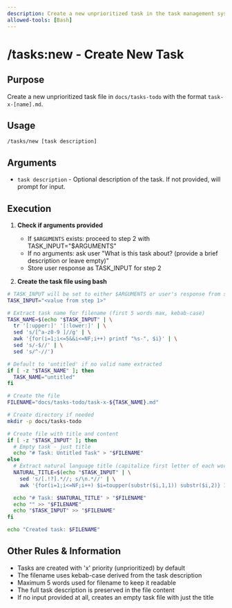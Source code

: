 ```yaml
---
description: Create a new unprioritized task in the task management system
allowed-tools: [Bash]
---
```


# /tasks:new - Create New Task

## Purpose

Create a new unprioritized task file in `docs/tasks-todo` with the format `task-x-[name].md`.

## Usage

```
/tasks/new [task description]
```

## Arguments

- `task description` - Optional description of the task. If not provided, will prompt for input.

## Execution

1. **Check if arguments provided**

   - If `$ARGUMENTS` exists: proceed to step 2 with TASK_INPUT="$ARGUMENTS"
   - If no arguments: ask user "What is this task about? (provide a brief description or leave empty)"
   - Store user response as TASK_INPUT for step 2

2. **Create the task file using bash**

```bash
# TASK_INPUT will be set to either $ARGUMENTS or user's response from step 1
TASK_INPUT="<value from step 1>"

# Extract task name for filename (first 5 words max, kebab-case)
TASK_NAME=$(echo "$TASK_INPUT" | \
  tr '[:upper:]' '[:lower:]' | \
  sed 's/[^a-z0-9 ]//g' | \
  awk '{for(i=1;i<=5&&i<=NF;i++) printf "%s-", $i}' | \
  sed 's/-$//' | \
  sed 's/^-//')

# Default to 'untitled' if no valid name extracted
if [ -z "$TASK_NAME" ]; then
  TASK_NAME="untitled"
fi

# Create the file
FILENAME="docs/tasks-todo/task-x-${TASK_NAME}.md"

# Create directory if needed
mkdir -p docs/tasks-todo

# Create file with title and content
if [ -z "$TASK_INPUT" ]; then
  # Empty task - just title
  echo "# Task: Untitled Task" > "$FILENAME"
else
  # Extract natural language title (capitalize first letter of each word)
  NATURAL_TITLE=$(echo "$TASK_INPUT" | \
    sed 's/[.!?].*//; s/\n.*//' | \
    awk '{for(i=1;i<=NF;i++) $i=toupper(substr($i,1,1)) substr($i,2)} 1')

  echo "# Task: $NATURAL_TITLE" > "$FILENAME"
  echo "" >> "$FILENAME"
  echo "$TASK_INPUT" >> "$FILENAME"
fi

echo "Created task: $FILENAME"
```

## Other Rules & Information

- Tasks are created with 'x' priority (unprioritized) by default
- The filename uses kebab-case derived from the task description
- Maximum 5 words used for filename to keep it readable
- The full task description is preserved in the file content
- If no input provided at all, creates an empty task file with just the title
